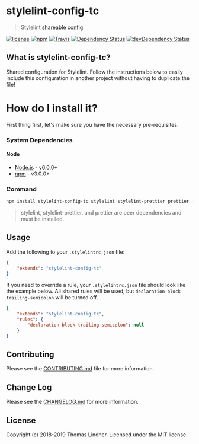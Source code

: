 # stylelint-config-tc

> Stylelint [shareable config](http://stylelint.io/user-guide/configuration/#extends)

[![license](https://img.shields.io/github/license/tclindner/stylelint-config-tc.svg?maxAge=2592000&style=flat-square)](https://github.com/tclindner/stylelint-config-tc/blob/master/LICENSE)
[![npm](https://img.shields.io/npm/v/stylelint-config-tc.svg?maxAge=2592000?style=flat-square)](https://www.npmjs.com/package/stylelint-config-tc)
[![Travis](https://img.shields.io/travis/tclindner/stylelint-config-tc.svg?maxAge=2592000?style=flat-square)](https://travis-ci.org/tclindner/stylelint-config-tc)
[![Dependency Status](https://david-dm.org/tclindner/stylelint-config-tc.svg?style=flat-square)](https://david-dm.org/tclindner/stylelint-config-tc)
[![devDependency Status](https://david-dm.org/tclindner/stylelint-config-tc/dev-status.svg?style=flat-square)](https://david-dm.org/tclindner/stylelint-config-tc#info=devDependencies)

## What is stylelint-config-tc?

Shared configuration for Stylelint. Follow the instructions below to easily include this configuration in another project without having to duplicate the file!

# How do I install it?

First thing first, let's make sure you have the necessary pre-requisites.

### System Dependencies

#### Node

* [Node.js](https://nodejs.org/) - v6.0.0+
* [npm](http://npmjs.com) - v3.0.0+

### Command

```bash
npm install stylelint-config-tc stylelint stylelint-prettier prettier --save-dev
```

> stylelint, stylelint-prettier, and prettier are peer dependencies and must be installed.

## Usage

Add the following to your `.stylelintrc.json` file:

```json
{
	"extends": "stylelint-config-tc"
}
```

If you need to override a rule, your `.stylelintrc.json` file should look like the example below. All shared rules will be used, but `declaration-block-trailing-semicolon` will be turned off.

```json
{
	"extends": "stylelint-config-tc",
	"rules": {
		"declaration-block-trailing-semicolon": null
	}
}
```

## Contributing

Please see the [CONTRIBUTING.md](CONTRIBUTING.md) file for more information.

## Change Log

Please see the [CHANGELOG.md](CHANGELOG.md) for more information.

## License

Copyright (c) 2018-2019 Thomas Lindner. Licensed under the MIT license.

